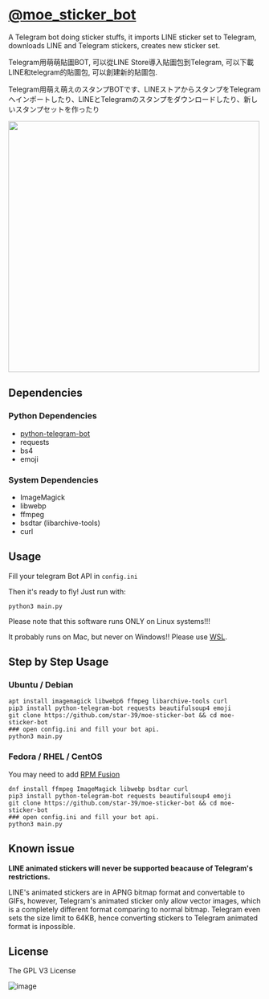 # [@moe_sticker_bot](https://t.me/moe_sticker_bot)
A Telegram bot doing sticker stuffs, it imports LINE sticker set to Telegram, downloads LINE and Telegram stickers, creates new sticker set. 

Telegram用萌萌貼圖BOT, 可以從LINE Store導入貼圖包到Telegram, 可以下載LINE和telegram的貼圖包, 可以創建新的貼圖包.

Telegram用萌え萌えのスタンプBOTです、LINEストアからスタンプをTelegramへインポートしたり、LINEとTelegramのスタンプをダウンロードしたり、新しいスタンプセットを作ったり

<!--This is actually an AVIF image! -->
<img src="https://user-images.githubusercontent.com/75669297/115140518-b9de4680-a072-11eb-815f-73ef4238d53a.png" width="500">


## Dependencies
### Python Dependencies
* [python-telegram-bot](https://github.com/python-telegram-bot/python-telegram-bot)
* requests
* bs4
* emoji

### System Dependencies
* ImageMagick
* libwebp
* ffmpeg
* bsdtar (libarchive-tools)
* curl

## Usage
Fill your telegram Bot API in `config.ini`

Then it's ready to fly! Just run with:

`python3 main.py`

Please note that this software runs ONLY on Linux systems!!!

It probably runs on Mac, but never on Windows!! Please use [WSL](https://docs.microsoft.com/en-us/windows/wsl/install-win10).

## Step by Step Usage
### Ubuntu / Debian
```
apt install imagemagick libwebp6 ffmpeg libarchive-tools curl 
pip3 install python-telegram-bot requests beautifulsoup4 emoji 
git clone https://github.com/star-39/moe-sticker-bot && cd moe-sticker-bot
### open config.ini and fill your bot api.
python3 main.py
```

### Fedora / RHEL / CentOS
You may need to add [RPM Fusion](https://rpmfusion.org/Configuration)
```
dnf install ffmpeg ImageMagick libwebp bsdtar curl 
pip3 install python-telegram-bot requests beautifulsoup4 emoji 
git clone https://github.com/star-39/moe-sticker-bot && cd moe-sticker-bot
### open config.ini and fill your bot api.
python3 main.py
```

## Known issue
__LINE animated stickers will never be supported beacause of Telegram's restrictions.__

LINE's animated stickers are in APNG bitmap format and convertable to GIFs, however,
Telegram's animated sticker only allow vector images, which is a completely different
format comparing to normal bitmap. Telegram even sets the size limit to 64KB, hence
converting stickers to Telegram animated format is inpossible.

## License
The GPL V3 License

![image](http://www.gnu.org/graphics/gplv3-127x51.png)

